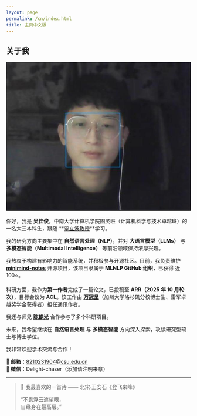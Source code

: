 ```yaml
---
layout: page
permalink: /cn/index.html
title: 主页中文版
---
```


## 关于我

<img src="/images/jiajunwu.jpg" class="floatpic">

你好，我是 **吴佳俊**，中南大学计算机学院图灵班（计算机科学与技术卓越班）的一名大三本科生，跟随 **[覃立波教授](https://faculty.csu.edu.cn/qinlibo/zh_CN/)**学习。

我的研究方向主要集中在 **自然语言处理（NLP）**，并对 **大语言模型（LLMs）** 与 **多模态智能（Multimodal Intelligence）** 等前沿领域保持浓厚兴趣。

我热衷于构建有影响力的智能系统，并积极参与开源社区。目前，我负责维护 **[minimind-notes](https://github.com/MLNLP-World/minimind-notes)** 开源项目，该项目隶属于 **MLNLP GitHub 组织**，已获得 近100⭐️。

科研方面，我作为**第一作者**完成了一篇论文，已投稿至 **ARR（2025 年 10 月轮次）**，目标会议为 **ACL**。该工作由 **[万冠呈](https://guanchengwan.github.io)**（加州大学洛杉矶分校博士生、雷军卓越奖学金获得者）担任通讯作者。

我还与师兄 **[陈麒光](https://lightchen233.github.io/)** 合作参与了多个科研项目。

未来，我希望继续在 **自然语言处理** 与 **多模态智能** 方向深入探索，攻读研究型硕士与博士学位。

我非常欢迎学术交流与合作！

**📧 邮箱**：8210231904@csu.edu.cn  
**💬 微信**：Delight-chaser（添加请注明来意）

---

> 📖 我最喜欢的一首诗 —— 北宋·王安石《登飞来峰》  
>
> “不畏浮云遮望眼，  
> 自缘身在最高层。”
